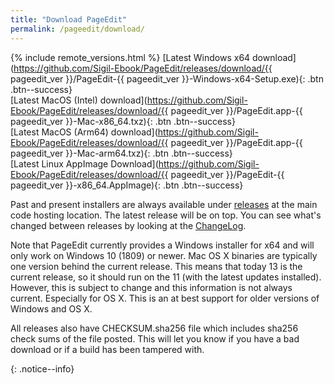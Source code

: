```yaml
---
title: "Download PageEdit"
permalink: /pageedit/download/
---
```


{% include remote_versions.html %}
[Latest Windows x64 download](https://github.com/Sigil-Ebook/PageEdit/releases/download/{{ pageedit_ver }}/PageEdit-{{ pageedit_ver }}-Windows-x64-Setup.exe){: .btn .btn--success}<br/>[Latest MacOS (Intel) download](https://github.com/Sigil-Ebook/PageEdit/releases/download/{{ pageedit_ver }}/PageEdit.app-{{ pageedit_ver }}-Mac-x86_64.txz){: .btn .btn--success}<br/>[Latest MacOS (Arm64) download](https://github.com/Sigil-Ebook/PageEdit/releases/download/{{ pageedit_ver }}/PageEdit.app-{{ pageedit_ver }}-Mac-arm64.txz){: .btn .btn--success}<br/>[Latest Linux AppImage Download](https://github.com/Sigil-Ebook/PageEdit/releases/download/{{ pageedit_ver }}/PageEdit-{{ pageedit_ver }}-x86_64.AppImage){: .btn .btn--success}

Past and present installers are always available under [releases](https://github.com/Sigil-Ebook/PageEdit/releases) at the main code hosting location. The latest release will be on top. You can see what's changed between releases by looking at the [ChangeLog](https://github.com/Sigil-Ebook/PageEdit/blob/master/ChangeLog.txt).

<div markdown="1">
Note that PageEdit currently provides a Windows installer for x64 and will only work on Windows 10 (1809) or newer. Mac OS X binaries are typically one version behind the current release. This means that today 13 is the current release, so it should run on the 11 (with the latest updates installed). However, this is subject to change and this information is not always current. Especially for OS X. This is an at best support for older versions of Windows and OS X.

All releases also have CHECKSUM.sha256 file which includes sha256 check sums of the file posted. This will let you know if you have a bad download or if a build has been tampered with.
</div>
{: .notice--info}
